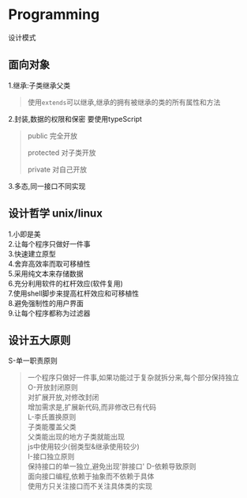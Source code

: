 # Programming
设计模式  

## 面向对象
1.继承:子类继承父类  
> 使用`extends`可以继承,继承的拥有被继承的类的所有属性和方法  
> 
2.封装,数据的权限和保密 
要使用typeScript
> public 完全开放  
> 
> protected 对子类开放  
> 
> private 对自己开放  
> 
3.多态,同一接口不同实现

## 设计哲学  unix/linux
1.小即是美  
2.让每个程序只做好一件事  
3.快速建立原型  
4.舍弃高效率而取可移植性  
5.采用纯文本来存储数据  
6.充分利用软件的杠杆效应(软件复用)  
7.使用shell脚步来提高杠杆效应和可移植性  
8.避免强制性的用户界面  
9.让每个程序都称为过滤器  
## 设计五大原则
S-单一职责原则  
>一个程序只做好一件事,如果功能过于复杂就拆分来,每个部分保持独立  
O-开放封闭原则  
>对扩展开放,对修改封闭  
>增加需求是,扩展新代码,而非修改已有代码  
L-李氏置换原则  
>子类能覆盖父类  
>父类能出现的地方子类就能出现  
>js中使用较少(弱类型&继承使用较少)  
I-接口独立原则  
>保持接口的单一独立,避免出现'胖接口'
D-依赖导致原则  
>面向接口编程,依赖于抽象而不依赖于具体  
>使用方只关注接口而不关注具体类的实现

